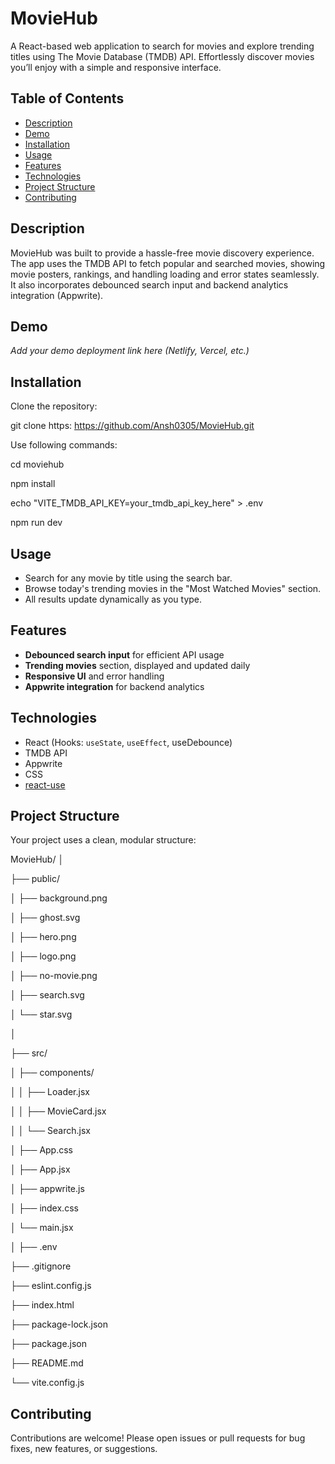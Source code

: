 # MovieHub

A React-based web application to search for movies and explore trending titles using The Movie Database (TMDB) API. Effortlessly discover movies you’ll enjoy with a simple and responsive interface.

## Table of Contents

- [Description](#description)
- [Demo](#demo)
- [Installation](#installation)
- [Usage](#usage)
- [Features](#features)
- [Technologies](#technologies)
- [Project Structure](#project-structure)
- [Contributing](#contributing)

## Description

MovieHub was built to provide a hassle-free movie discovery experience. The app uses the TMDB API to fetch popular and searched movies, showing movie posters, rankings, and handling loading and error states seamlessly. It also incorporates debounced search input and backend analytics integration (Appwrite).

## Demo

*Add your demo deployment link here (Netlify, Vercel, etc.)*

## Installation

Clone the repository:

git clone https: https://github.com/Ansh0305/MovieHub.git

Use following commands: 

cd moviehub

npm install

echo "VITE_TMDB_API_KEY=your_tmdb_api_key_here" > .env

npm run dev


## Usage

- Search for any movie by title using the search bar.
- Browse today's trending movies in the "Most Watched Movies" section.
- All results update dynamically as you type.

## Features

- **Debounced search input** for efficient API usage
- **Trending movies** section, displayed and updated daily
- **Responsive UI** and error handling
- **Appwrite integration** for backend analytics

## Technologies

- React (Hooks: `useState`, `useEffect`, useDebounce)
- TMDB API
- Appwrite
- CSS
- [react-use](https://github.com/streamich/react-use)

## Project Structure

Your project uses a clean, modular structure:

MovieHub/
│

├── public/

│ ├── background.png

│ ├── ghost.svg

│ ├── hero.png

│ ├── logo.png

│ ├── no-movie.png

│ ├── search.svg

│ └── star.svg

│

├── src/

│ ├── components/

│ │ ├── Loader.jsx

│ │ ├── MovieCard.jsx

│ │ └── Search.jsx

│ ├── App.css

│ ├── App.jsx

│ ├── appwrite.js

│ ├── index.css

│ └── main.jsx

│
├── .env

├── .gitignore

├── eslint.config.js

├── index.html

├── package-lock.json

├── package.json

├── README.md

└── vite.config.js


## Contributing

Contributions are welcome! Please open issues or pull requests for bug fixes, new features, or suggestions.




